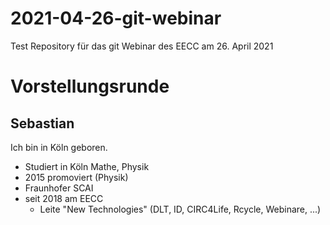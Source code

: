# 2021-04-26-git-webinar
Test Repository für das git Webinar des EECC am 26. April 2021

# Vorstellungsrunde

## Sebastian

Ich bin in Köln geboren.

- Studiert in Köln Mathe, Physik
- 2015 promoviert (Physik)
- Fraunhofer SCAI 
- seit 2018 am EECC
  - Leite "New Technologies" (DLT, ID, CIRC4Life, Rcycle, Webinare, ...)

